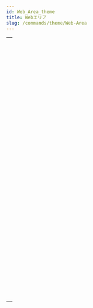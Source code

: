 ```yaml
---
id: Web_Area_theme
title: Webエリア
slug: /commands/theme/Web-Area
---
```


|                                                                                                                                   |
| --------------------------------------------------------------------------------------------------------------------------------- |
| [<!-- INCLUDE #_command_.WA Back URL available.Syntax -->](../../commands-legacy/wa-back-url-available.md)<br/>                   |
| [<!-- INCLUDE #_command_.WA Create URL history menu.Syntax -->](../../commands-legacy/wa-create-url-history-menu.md)<br/>         |
| [<!-- INCLUDE #_command_.WA Evaluate JavaScript.Syntax -->](../../commands-legacy/wa-evaluate-javascript.md)<br/>                 |
| [<!-- INCLUDE #_command_.WA EXECUTE JAVASCRIPT FUNCTION.Syntax -->](../../commands-legacy/wa-execute-javascript-function.md)<br/> |
| [<!-- INCLUDE #_command_.WA Forward URL available.Syntax -->](../../commands-legacy/wa-forward-url-available.md)<br/>             |
| [<!-- INCLUDE #_command_.WA Get current URL.Syntax -->](../../commands-legacy/wa-get-current-url.md)<br/>                         |
| [<!-- INCLUDE #_command_.WA GET EXTERNAL LINKS FILTERS.Syntax -->](../../commands-legacy/wa-get-external-links-filters.md)<br/>   |
| [<!-- INCLUDE #_command_.WA Get last filtered URL.Syntax -->](../../commands-legacy/wa-get-last-filtered-url.md)<br/>             |
| [<!-- INCLUDE #_command_.WA GET LAST URL ERROR.Syntax -->](../../commands-legacy/wa-get-last-url-error.md)<br/>                   |
| [<!-- INCLUDE #_command_.WA Get page content.Syntax -->](../../commands-legacy/wa-get-page-content.md)<br/>                       |
| [<!-- INCLUDE #_command_.WA Get page title.Syntax -->](../../commands-legacy/wa-get-page-title.md)<br/>                           |
| [<!-- INCLUDE #_command_.WA GET PREFERENCE.Syntax -->](../../commands-legacy/wa-get-preference.md)<br/>                           |
| [<!-- INCLUDE #_command_.WA GET URL FILTERS.Syntax -->](../../commands-legacy/wa-get-url-filters.md)<br/>                         |
| [<!-- INCLUDE #_command_.WA GET URL HISTORY.Syntax -->](../../commands-legacy/wa-get-url-history.md)<br/>                         |
| [<!-- INCLUDE #_command_.WA OPEN BACK URL.Syntax -->](../../commands-legacy/wa-open-back-url.md)<br/>                             |
| [<!-- INCLUDE #_command_.WA OPEN FORWARD URL.Syntax -->](../../commands-legacy/wa-open-forward-url.md)<br/>                       |
| [<!-- INCLUDE #_command_.WA OPEN URL.Syntax -->](../../commands-legacy/wa-open-url.md)<br/>                                       |
| [<!-- INCLUDE #_command_.WA OPEN WEB INSPECTOR.Syntax -->](../../commands-legacy/wa-open-web-inspector.md)<br/>                   |
| [<!-- INCLUDE #_command_.WA REFRESH CURRENT URL.Syntax -->](../../commands-legacy/wa-refresh-current-url.md)<br/>                 |
| [<!-- INCLUDE #_command_.WA Run offscreen area.Syntax -->](../../commands-legacy/wa-run-offscreen-area.md)<br/>                   |
| [<!-- INCLUDE #_command_.WA SET EXTERNAL LINKS FILTERS.Syntax -->](../../commands-legacy/wa-set-external-links-filters.md)<br/>   |
| [<!-- INCLUDE #_command_.WA SET PAGE CONTENT.Syntax -->](../../commands-legacy/wa-set-page-content.md)<br/>                       |
| [<!-- INCLUDE #_command_.WA SET PREFERENCE.Syntax -->](../../commands-legacy/wa-set-preference.md)<br/>                           |
| [<!-- INCLUDE #_command_.WA SET URL FILTERS.Syntax -->](../../commands-legacy/wa-set-url-filters.md)<br/>                         |
| [<!-- INCLUDE #_command_.WA STOP LOADING URL.Syntax -->](../../commands-legacy/wa-stop-loading-url.md)<br/>                       |
| [<!-- INCLUDE #_command_.WA ZOOM IN.Syntax -->](../../commands-legacy/wa-zoom-in.md)<br/>                                         |
| [<!-- INCLUDE #_command_.WA ZOOM OUT.Syntax -->](../../commands-legacy/wa-zoom-out.md)<br/>                                       |
